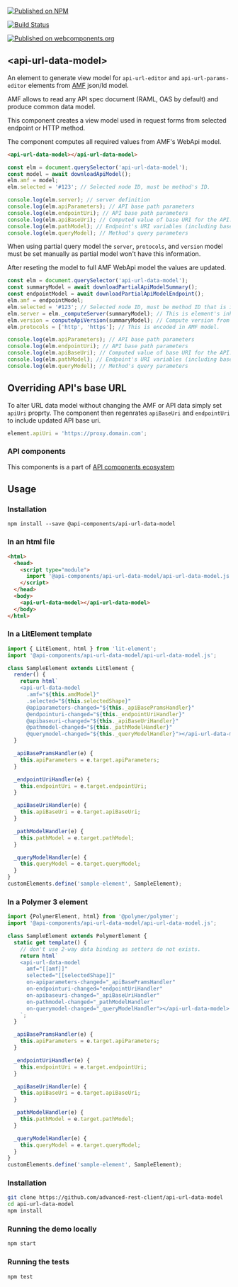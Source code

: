 [![Published on NPM](https://img.shields.io/npm/v/@api-components/api-url-data-model.svg)](https://www.npmjs.com/package/@api-components/api-url-data-model)

[![Build Status](https://travis-ci.org/advanced-rest-client/api-url-data-model.svg?branch=stage)](https://travis-ci.org/advanced-rest-client/api-url-data-model)

[![Published on webcomponents.org](https://img.shields.io/badge/webcomponents.org-published-blue.svg)](https://www.webcomponents.org/element/advanced-rest-client/api-url-data-model)

## &lt;api-url-data-model&gt;

An element to generate view model for `api-url-editor` and `api-url-params-editor`
elements from [AMF](https://github.com/mulesoft/amf) json/ld model.

AMF allows to read any API spec document (RAML, OAS by default) and produce common
data model.

This component creates a view model used in request forms from selected endpoint
or HTTP method.

The component computes all required values from AMF's WebApi model.

```html
<api-url-data-model></api-url-data-model>
```

```javascript
const elm = document.querySelector('api-url-data-model');
const model = await downloadApiModel();
elm.amf = model;
elm.selected = '#123'; // Selected node ID, must be method's ID.

console.log(elm.server); // server definition
console.log(elm.apiParameters); // API base path parameters
console.log(elm.endpointUri); // API base path parameters
console.log(elm.apiBaseUri); // Computed value of base URI for the API.
console.log(elm.pathModel); // Endpoint's URI variables (including base URI's variables)
console.log(elm.queryModel); // Method's query parameters
```

When using partial query model the `server`, `protocols`, and `version`
model must be set manually as partial model won't have this information.

After reseting the model to full AMF WebApi model the values are updated.

```javascript
const elm = document.querySelector('api-url-data-model');
const summaryModel = await downloadPartialApiModelSummary();
const endpointModel = await downloadPartialApiModelEndpoint();
elm.amf = endpointModel;
elm.selected = '#123'; // Selected node ID, must be method ID that is in endpoint definition.
elm.server = elm._computeServer(summaryModel); // This is element's inherited method
elm.version = conputeApiVersion(summaryModel); // Compute version from `server` model.
elm.protocols = ['http', 'https']; // This is encoded in AMF model.

console.log(elm.apiParameters); // API base path parameters
console.log(elm.endpointUri); // API base path parameters
console.log(elm.apiBaseUri); // Computed value of base URI for the API.
console.log(elm.pathModel); // Endpoint's URI variables (including base URI's variables)
console.log(elm.queryModel); // Method's query parameters
```

## Overriding API's base URL

To alter URL data model without changing the AMF or API data simply set `apiUri` proprty. The component then regenrates `apiBaseUri` and `endpointUri`
to include updated API base uri.

```javascript
element.apiUri = 'https://proxy.domain.com';
```

### API components

This components is a part of [API components ecosystem](https://elements.advancedrestclient.com/)

## Usage

### Installation
```
npm install --save @api-components/api-url-data-model
```

### In an html file

```html
<html>
  <head>
    <script type="module">
      import '@api-components/api-url-data-model/api-url-data-model.js';
    </script>
  </head>
  <body>
    <api-url-data-model></api-url-data-model>
  </body>
</html>
```

### In a LitElement template

```js
import { LitElement, html } from 'lit-element';
import '@api-components/api-url-data-model/api-url-data-model.js';

class SampleElement extends LitElement {
  render() {
    return html`
    <api-url-data-model
      .amf="${this.amdModel}"
      .selected="${this.selectedShape}"
      @apiparameters-changed="${this._apiBasePramsHandler}"
      @endpointuri-changed="${this._endpointUriHandler}"
      @apibaseuri-changed="${this._apiBaseUriHandler}"
      @pathmodel-changed="${this._pathModelHandler}"
      @querymodel-changed="${this._queryModelHandler}"></api-url-data-model>`;
  }

  _apiBasePramsHandler(e) {
    this.apiParameters = e.target.apiParameters;
  }

  _endpointUriHandler(e) {
    this.endpointUri = e.target.endpointUri;
  }

  _apiBaseUriHandler(e) {
    this.apiBaseUri = e.target.apiBaseUri;
  }

  _pathModelHandler(e) {
    this.pathModel = e.target.pathModel;
  }

  _queryModelHandler(e) {
    this.queryModel = e.target.queryModel;
  }
}
customElements.define('sample-element', SampleElement);
```

### In a Polymer 3 element

```js
import {PolymerElement, html} from '@polymer/polymer';
import '@api-components/api-url-data-model/api-url-data-model.js';

class SampleElement extends PolymerElement {
  static get template() {
    // don't use 2-way data binding as setters do not exists.
    return html`
    <api-url-data-model
      amf="[[amf]]"
      selected="[[selectedShape]]"
      on-apiparameters-changed="_apiBasePramsHandler"
      on-endpointuri-changed="endpointUriHandler"
      on-apibaseuri-changed="_apiBaseUriHandler"
      on-pathmodel-changed="_pathModelHandler"
      on-querymodel-changed="_queryModelHandler"></api-url-data-model>
    `;
  }

  _apiBasePramsHandler(e) {
    this.apiParameters = e.target.apiParameters;
  }

  _endpointUriHandler(e) {
    this.endpointUri = e.target.endpointUri;
  }

  _apiBaseUriHandler(e) {
    this.apiBaseUri = e.target.apiBaseUri;
  }

  _pathModelHandler(e) {
    this.pathModel = e.target.pathModel;
  }

  _queryModelHandler(e) {
    this.queryModel = e.target.queryModel;
  }
}
customElements.define('sample-element', SampleElement);
```

### Installation

```sh
git clone https://github.com/advanced-rest-client/api-url-data-model
cd api-url-data-model
npm install
```

### Running the demo locally

```sh
npm start
```

### Running the tests

```sh
npm test
```
